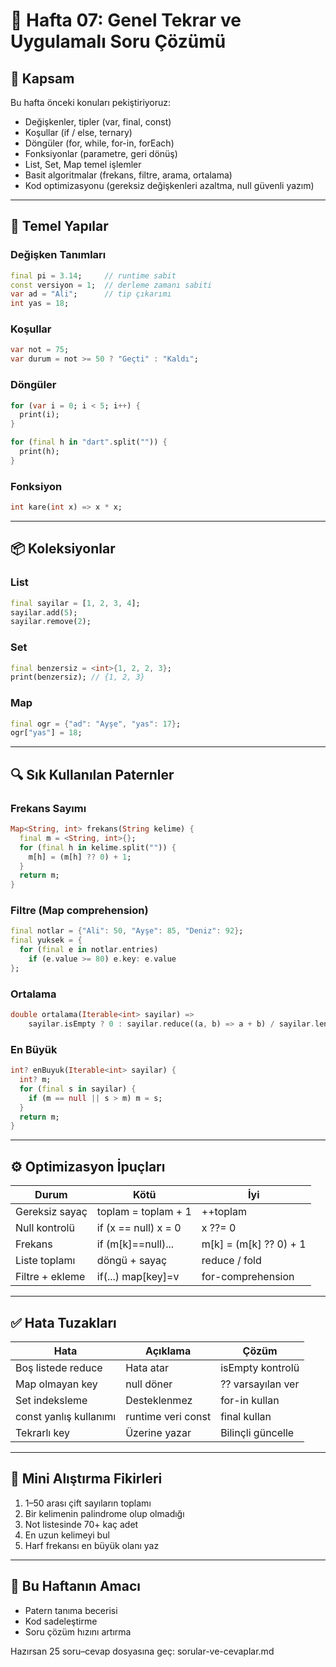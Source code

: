 # 📘 Hafta 07: Genel Tekrar ve Uygulamalı Soru Çözümü

## 🎯 Kapsam
Bu hafta önceki konuları pekiştiriyoruz:
- Değişkenler, tipler (var, final, const)
- Koşullar (if / else, ternary)
- Döngüler (for, while, for-in, forEach)
- Fonksiyonlar (parametre, geri dönüş)
- List, Set, Map temel işlemler
- Basit algoritmalar (frekans, filtre, arama, ortalama)
- Kod optimizasyonu (gereksiz değişkenleri azaltma, null güvenli yazım)

---

## 🧱 Temel Yapılar

### Değişken Tanımları
```dart
final pi = 3.14;     // runtime sabit
const versiyon = 1;  // derleme zamanı sabiti
var ad = "Ali";      // tip çıkarımı
int yas = 18;
```

### Koşullar
```dart
var not = 75;
var durum = not >= 50 ? "Geçti" : "Kaldı";
```

### Döngüler
```dart
for (var i = 0; i < 5; i++) {
  print(i);
}

for (final h in "dart".split("")) {
  print(h);
}
```

### Fonksiyon
```dart
int kare(int x) => x * x;
```

---

## 📦 Koleksiyonlar

### List
```dart
final sayilar = [1, 2, 3, 4];
sayilar.add(5);
sayilar.remove(2);
```

### Set
```dart
final benzersiz = <int>{1, 2, 2, 3};
print(benzersiz); // {1, 2, 3}
```

### Map
```dart
final ogr = {"ad": "Ayşe", "yas": 17};
ogr["yas"] = 18;
```

---

## 🔍 Sık Kullanılan Paternler

### Frekans Sayımı
```dart
Map<String, int> frekans(String kelime) {
  final m = <String, int>{};
  for (final h in kelime.split("")) {
    m[h] = (m[h] ?? 0) + 1;
  }
  return m;
}
```

### Filtre (Map comprehension)
```dart
final notlar = {"Ali": 50, "Ayşe": 85, "Deniz": 92};
final yuksek = {
  for (final e in notlar.entries)
    if (e.value >= 80) e.key: e.value
};
```

### Ortalama
```dart
double ortalama(Iterable<int> sayilar) =>
    sayilar.isEmpty ? 0 : sayilar.reduce((a, b) => a + b) / sayilar.length;
```

### En Büyük
```dart
int? enBuyuk(Iterable<int> sayilar) {
  int? m;
  for (final s in sayilar) {
    if (m == null || s > m) m = s;
  }
  return m;
}
```

---

## ⚙️ Optimizasyon İpuçları
| Durum | Kötü | İyi |
|-------|------|-----|
| Gereksiz sayaç | toplam = toplam + 1 | ++toplam |
| Null kontrolü | if (x == null) x = 0 | x ??= 0 |
| Frekans | if (m[k]==null)... | m[k] = (m[k] ?? 0) + 1 |
| Liste toplamı | döngü + sayaç | reduce / fold |
| Filtre + ekleme | if(...) map[key]=v | for-comprehension |

---

## ✅ Hata Tuzakları
| Hata | Açıklama | Çözüm |
|------|----------|-------|
| Boş listede reduce | Hata atar | isEmpty kontrolü |
| Map olmayan key | null döner | ?? varsayılan ver |
| Set indeksleme | Desteklenmez | for-in kullan |
| const yanlış kullanımı | runtime veri const | final kullan |
| Tekrarlı key | Üzerine yazar | Bilinçli güncelle |

---

## 🧪 Mini Alıştırma Fikirleri
1. 1–50 arası çift sayıların toplamı
2. Bir kelimenin palindrome olup olmadığı
3. Not listesinde 70+ kaç adet
4. En uzun kelimeyi bul
5. Harf frekansı en büyük olanı yaz

---

## 🏁 Bu Haftanın Amacı
- Patern tanıma becerisi
- Kod sadeleştirme
- Soru çözüm hızını artırma

Hazırsan 25 soru–cevap dosyasına geç: sorular-ve-cevaplar.md
